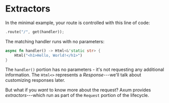 # Extractors

In the minimal example, your route is controlled with this line of code:

```rust
.route("/", get(handler));
```

The matching handler runs with no parameters:

```rust
async fn handler() -> Html<&'static str> {
    Html("<h1>Hello, World!</h1>")
}
```

The `handler()` portion has no parameters - it's not requesting any additional information. The `Html<>` represents a *Response*---we'll talk about customizing responses later.

But what if you *want* to know more about the request? Axum provides *extractors*---which run as part of the `Request` portion of the lifecycle.